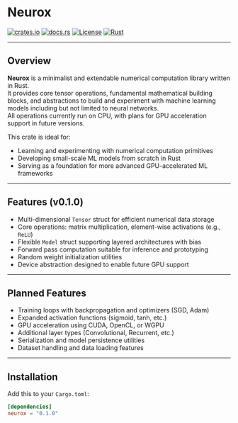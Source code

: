 # Neurox

[![crates.io](https://img.shields.io/crates/v/neurox.svg)](https://crates.io/crates/neurox)
[![docs.rs](https://docs.rs/neurox/badge.svg)](https://docs.rs/neurox)
[![License](https://img.shields.io/crates/l/neurox.svg)](./LICENSE)
[![Rust](https://img.shields.io/badge/rust-1.70+-blue.svg)](https://www.rust-lang.org/)

---

## Overview

**Neurox** is a minimalist and extendable numerical computation library written in Rust.  
It provides core tensor operations, fundamental mathematical building blocks, and abstractions to build and experiment with machine learning models including but not limited to neural networks.  
All operations currently run on CPU, with plans for GPU acceleration support in future versions.

This crate is ideal for:
- Learning and experimenting with numerical computation primitives  
- Developing small-scale ML models from scratch in Rust  
- Serving as a foundation for more advanced GPU-accelerated ML frameworks

---

## Features (v0.1.0)

- Multi-dimensional `Tensor` struct for efficient numerical data storage  
- Core operations: matrix multiplication, element-wise activations (e.g., `ReLU`)  
- Flexible `Model` struct supporting layered architectures with bias  
- Forward pass computation suitable for inference and prototyping  
- Random weight initialization utilities  
- Device abstraction designed to enable future GPU support  

---

## Planned Features

- Training loops with backpropagation and optimizers (SGD, Adam)  
- Expanded activation functions (sigmoid, tanh, etc.)  
- GPU acceleration using CUDA, OpenCL, or WGPU  
- Additional layer types (Convolutional, Recurrent, etc.)  
- Serialization and model persistence utilities  
- Dataset handling and data loading features

---

## Installation

Add this to your `Cargo.toml`:

```toml
[dependencies]
neurox = "0.1.0"
